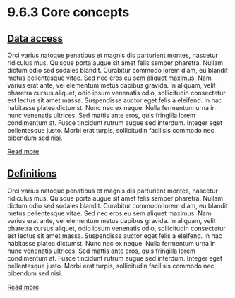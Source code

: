 # 9.6.3 Core concepts <!-- {docsify-ignore-all} --> 

## [Data access](data-access)
Orci varius natoque penatibus et magnis dis parturient montes, nascetur ridiculus mus. Quisque porta augue sit amet felis semper pharetra. Nullam dictum odio sed sodales blandit. Curabitur commodo lorem diam, eu blandit metus pellentesque vitae. Sed nec eros eu sem aliquet maximus. Nam varius erat ante, vel elementum metus dapibus gravida. In aliquam, velit pharetra cursus aliquet, odio ipsum venenatis odio, sollicitudin consectetur est lectus sit amet massa. Suspendisse auctor eget felis a eleifend. In hac habitasse platea dictumst. Nunc nec ex neque. Nulla fermentum urna in nunc venenatis ultrices. Sed mattis ante eros, quis fringilla lorem condimentum at. Fusce tincidunt rutrum augue sed interdum. Integer eget pellentesque justo. Morbi erat turpis, sollicitudin facilisis commodo nec, bibendum sed nisi.

[Read more](data-access)

## [Definitions](definitions)
Orci varius natoque penatibus et magnis dis parturient montes, nascetur ridiculus mus. Quisque porta augue sit amet felis semper pharetra. Nullam dictum odio sed sodales blandit. Curabitur commodo lorem diam, eu blandit metus pellentesque vitae. Sed nec eros eu sem aliquet maximus. Nam varius erat ante, vel elementum metus dapibus gravida. In aliquam, velit pharetra cursus aliquet, odio ipsum venenatis odio, sollicitudin consectetur est lectus sit amet massa. Suspendisse auctor eget felis a eleifend. In hac habitasse platea dictumst. Nunc nec ex neque. Nulla fermentum urna in nunc venenatis ultrices. Sed mattis ante eros, quis fringilla lorem condimentum at. Fusce tincidunt rutrum augue sed interdum. Integer eget pellentesque justo. Morbi erat turpis, sollicitudin facilisis commodo nec, bibendum sed nisi.

[Read more](definitions)